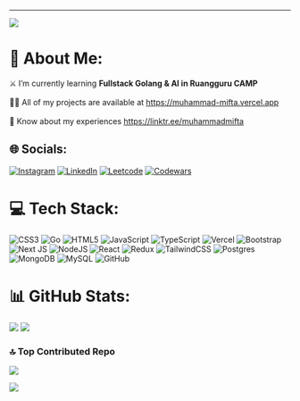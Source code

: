 ---
[![](https://visitcount.itsvg.in/api?id=MuhammadMiftaa&icon=6&color=0)](https://visitcount.itsvg.in)

# 🥏 About Me:
⚔️ I’m currently learning <b>Fullstack Golang & AI in Ruangguru CAMP</b><br><br>👨‍💻 All of my projects are available at https://muhammad-mifta.vercel.app<br><br>📄 Know about my experiences https://linktr.ee/muhammadmifta


## 🌐 Socials:
[![Instagram](https://img.shields.io/badge/Instagram-%23E4405F.svg?logo=Instagram&logoColor=white)](https://instagram.com/muhammadmiftaaa_) [![LinkedIn](https://img.shields.io/badge/LinkedIn-%230077B5.svg?logo=linkedin&logoColor=white)](https://linkedin.com/in/muhammad-mifta) [![Leetcode](https://img.shields.io/badge/Leetcode-grey?style=flat&logo=leetcode)](https://leetcode.com/u/muhammadmiftaa) [![Codewars](https://img.shields.io/badge/Codewars-black?style=flat&logo=codewars)](https://www.codewars.com/users/MuhammadMiftaa)

# 💻 Tech Stack:
![CSS3](https://img.shields.io/badge/CSS3-%231572B6.svg?style=flat&logo=css3&logoColor=white) ![Go](https://img.shields.io/badge/GO-%2300ADD8.svg?style=flat&logo=go&logoColor=white) ![HTML5](https://img.shields.io/badge/HTML5-%23E34F26.svg?style=flat&logo=html5&logoColor=white) ![JavaScript](https://img.shields.io/badge/Javascript-%23323330.svg?style=flat&logo=javascript&logoColor=%23F7DF1E) ![TypeScript](https://img.shields.io/badge/Typescript-%23007ACC.svg?style=flat&logo=typescript&logoColor=white) ![Vercel](https://img.shields.io/badge/Vercel-%23000000.svg?style=flat&logo=vercel&logoColor=white) ![Bootstrap](https://img.shields.io/badge/Bootstrap-%238511FA.svg?style=flat&logo=bootstrap&logoColor=white) ![Next JS](https://img.shields.io/badge/Next-black?style=flat&logo=next.js&logoColor=white) ![NodeJS](https://img.shields.io/badge/Node.js-6DA55F?style=flat&logo=node.js&logoColor=white) ![React](https://img.shields.io/badge/React-%2320232a.svg?style=flat&logo=react&logoColor=%2361DAFB) ![Redux](https://img.shields.io/badge/Redux-%23593d88.svg?style=flat&logo=redux&logoColor=white) ![TailwindCSS](https://img.shields.io/badge/TailwindCSS-%2338B2AC.svg?style=flat&logo=tailwind-css&logoColor=white) ![Postgres](https://img.shields.io/badge/Postgres-%23316192.svg?style=flat&logo=postgresql&logoColor=white) ![MongoDB](https://img.shields.io/badge/MongoDB-%234ea94b.svg?style=flat&logo=mongodb&logoColor=white) ![MySQL](https://img.shields.io/badge/MySQL-4479A1.svg?style=flat&logo=mysql&logoColor=white) ![GitHub](https://img.shields.io/badge/Github-%23121011.svg?style=flat&logo=github&logoColor=white)
# 📊 GitHub Stats:
<!-- ![](https://github-readme-stats.vercel.app/api?username=MuhammadMiftaa&theme=blue_navy&hide_border=false&include_all_commits=true&count_private=true)<br/> -->
![](https://github-readme-stats.vercel.app/api/top-langs/?username=MuhammadMiftaa&theme=blue_navy&hide_border=false&include_all_commits=true&count_private=true&layout=compact)
![](https://github-readme-streak-stats.herokuapp.com/?user=MuhammadMiftaa&theme=blue_navy&hide_border=false)<br/>

### 🔝 Top Contributed Repo
![](https://github-contributor-stats.vercel.app/api?username=MuhammadMiftaa&limit=5&theme=blue_navy&combine_all_yearly_contributions=true)

![](https://quotes-github-readme.vercel.app/api?type=vertical&theme=tokyonight&quote=Ten%20thousand%20hours%20is%20the%20magic%20number%20of%20greatness&author=Malcolm%20Gladwell)

<!-- Proudly created with GPRM ( https://gprm.itsvg.in ) -->

